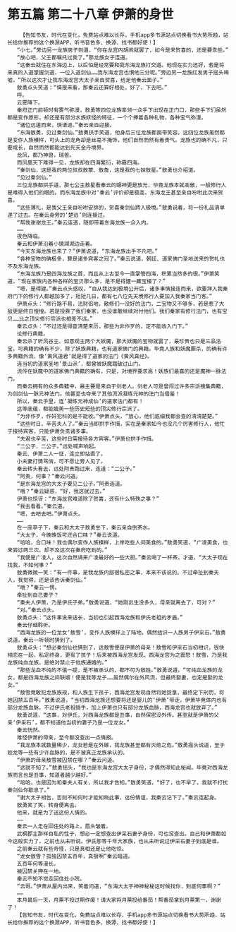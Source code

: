 # 第五篇 第二十八章 伊萧的身世
        【告知书友，时代在变化，免费站点难以长存，手机app多书源站点切换看书大势所趋，站长给你推荐的这个换源APP，听书音色多、换源、找书都好使！】
       “小七。”旁边另一龙族男子则道，“你在龙宫内胡闹就罢了，如今是来贺喜的，还是要乖些。”
       “放心吧，父王都嘱托过我了。”那龙族女子连道。
       “这秦云就住在东海边上，以后怕是经常要和我东海龙族打交道。他现在实力还好，若是将来真的入道掌握剑道，一位入道剑仙……我东海龙宫也惧他三分呢。”旁边另一龙族红发男子摇头唏嘘，“所以这次才让我东海龙宫大太子亲自贺喜，给足他秦云面子。”
       敖勇点头笑道：“情报来看，那秦云还算好相处，好了，下去吧。”
       呼。
       云雾降下。
       秦府正门前顿时有雾气弥漫，敖勇等四位龙族率领一众手下出现在正门口，那些手下们虽然都是变作原形，却还是有部分水族妖怪的特征，一个个捧着各种礼物，各种宝气弥漫。
       “诸位远道而来，快请进。”秦云亲自迎接。
       “东海敖勇，见过秦剑仙。”敖勇拱手笑道，他身后三位龙族都面带笑容。这四位龙族虽然都是变作人族模样，可头上的龙角却是丝毫不掩饰，他们自然而然有着贵气。龙族也的确不凡，只要成长，自然而然都能达到先天金丹境界。
       龙凤，都乃神兽，瑞兽。
       而凤凰天下难得一见，龙族却在四海繁衍，称霸四海。
       “秦剑仙，这是我的两位叔叔敖蒙、敖詹，这是我的七妹敖星。”敖勇也介绍道。
       “见过秦剑仙。”
       三位龙族都拱手道，那七公主敖星看秦云的眼神更是放光，毕竟龙族本就高傲，一般修行人是难得入他们的眼的。而东海龙族中对‘秦云’评价却是极高，东海龙王甚至亲自吩咐此次来贺喜。
       “这些薄礼，是我父王亲自吩咐安排的，贺喜秦剑仙跨入极境。”敖勇说着，将一份礼品清单递了过去。在秦云身旁的‘楚远’则连接过。
       “帮我谢谢龙王。”秦云连道，随即带着东海龙族一众入内。
       ……
       夜色降临。
       秦云和伊萧沿着小镜湖湖边走着。
       “今天东海龙族也来了？”伊萧说道，“东海龙族出手不凡吧。”
       “各种宝物的确极多，算是诸多宾客之冠了。”秦云说道，朝廷、道家佛门圣地送来的贺礼也不及东海龙族。
       “东海龙族乃是四海龙族之首，而且从上古至今一直掌管四海，积累当然多的很。”伊萧笑道，“现在家族内各种各样的宝贝那么多，是不是得建一藏宝楼了？”
       “嗯，是得建。”秦云点头感叹，“自从我达到极境公开后，诸多事情接连而来，欲要拜入我秦府门下的修行人都越加多了，短短几日，都有七八位先天境修行人要加入我秦家当门客。”
       伊萧点头：“修行路不易，法财侣地，散修们一没好的法门，二宝物又不够多，若是惹了大敌更是终日惶惶。若是投靠了我们秦家，也没谁敢继续对付他们。我们秦家有修行法门，也有宝贝……比之顶尖修行宗派也相差不远。”
       秦云点头：“不过还是得查清楚来历，那些为非作歹的，定不能收入门下。”
       论修行典籍。
       秦云杀了听风谷主、如意观主两个大妖魔，那大妖魔的宝物就罢了，最珍贵也只是三品法宝。可典籍的确有不少，除了妖族典籍，也有道家佛门的典籍。毕竟人族和妖魔厮杀，的确有许多典籍外流，像‘黄风道君’就是得了道家的法门《黄风真经》。
       连当初的道家圣地‘景山派’，都曾被妖魔踏破过山门。
       流传在妖魔中的道家佛门典籍的确有，只是，对境界要求高！妖族们最喜的还是魔神一脉法门。
       而秦云拥有的众多典籍中，最主要是来自于剑老人。剑老人可是曾闯过许多宗派搜集典籍，为创剑仙一脉元神法门。他甚至也夺来了其他流派凝练元神的法门当借鉴！
       所以，秦云手里，连‘凝练元神成仙’的道家法门都有！
       这等底蕴，都能媲美一些历史短些的顶尖修行宗派了。
       “为非作歹，作奸犯科的是不能收。”伊萧点头，“放心，他们底细我都会查的清清楚楚。”
       “这些时日，辛苦夫人了。”秦云当即拱手作揖，实在是秦家如今也没几个厉害修行人，他忙于接待宾客，只能伊萧负责诸多事。
       “夫君也辛苦，这些时日需接待各方宾客。”伊萧也拱手作揖。
       “二公子，二公子。”远处喊声响起。
       秦云、伊萧二人一怔，连立即站直了。
       小夫妻打情骂俏，可不愿让旁人见了。
       秦云转头看去，远处阿贵跑过来，连道：“二公子。”
       “阿贵，何事？”秦云问道。
       “是东海龙宫的大太子要见二公子。”阿贵连道。
       “哦？”秦云疑惑，“好，我这就过去。”
       伊萧也惊讶：“东海龙宫难道除了贺喜，还有什么特殊之事？”
       “我去看看。”秦云道。
       “嗯，去吧去吧。”伊萧点头。
       ……
       在一座亭子下，秦云和大太子敖勇坐下，秦云亲自倒茶水。
       “大太子，今晚晚饭可还合口味？”秦云说道。
       “哈哈，合口味！我也偶尔变作人族模样，上岸吃些人间美食的。”敖勇笑道，“广凌美食，也来尝过两三次，却不及这次在秦府吃到的。”
       “我便是广凌人，这次自然请来广凌最好的一些大厨。”秦云喝了一杯茶，才道，“大太子现在找我，不知何事？”
       敖勇微微一笑：“有一件事，是我龙族内部很私密之事，本来不该说的。不过牵扯到秦夫人，我觉得，还是该告诉秦剑仙。”
       “哦？”秦云一愣。
       牵扯到自己妻子？
       “秦夫人伊萧，乃是伊氏子弟。”敖勇说道，“她刚出生没多久，母亲就离去了，可对？”
       “对。”秦云点头。
       敖勇点头：“这件事说来话长，当初也引起西海龙族和伊氏老祖的矛盾。”
       秦云仔细聆听。
       “西海龙族的一位龙女‘敖雪’，变作人族模样上了陆地，偶然结识一人族男子伊采石。”敖勇说道，秦云一听顿时猜到了。
       敖勇点头：“想必秦剑仙也猜到了，这敖雪便是伊萧的母亲！敖雪和伊采石当初相识，很快相恋在一起，私定终身，更有了孩子！后来被西海龙宫发现，西海龙宫为之震怒！敖雪，乃是我龙族纯血龙族，是绝对禁止于他族通婚的。”
       “那些龙血不纯的不值一提，是不被承认的，都不可为敖姓。”敖勇说道，“可纯血龙族的龙女，都是四海龙族之间联姻！便是我等龙子……虽然偶尔在外风流，但最终娶妻，也定是娶的龙女。”
       “敖雪竟敢犯龙族族规，和人族生下孩子，西海龙宫发现自然将她捉拿，最终定下刑罚，将她囚禁五百年。”敖勇说道，“当初西海龙族还想要将还是婴儿的‘伊萧’带走，伊萧毕竟体内也有部分龙族血脉，不过伊氏老祖插手，加上伊萧也只有部分龙族血脉，西海龙宫也就放弃了。”
       敖勇说道，“这事，对伊氏，对西海龙族都是丑事，自然保密没外传。甚至就是伊萧的父亲‘伊采石’，都不知道他当初的妻子乃是一位龙女。”
       秦云恍然。
       难怪伊萧的母亲，至今都没查出一点情报。
       “我龙族本就数量稀少，龙女若是在外嫁，我龙族甚至都有灭绝之危。”敖勇摇头说道，至于蛟龙等一些有少许血脉的，是不被真正龙族承认的。
       “伊萧的母亲敖雪被囚禁在哪？”秦云问道。
       “这就不知了。”敖勇摇头，“我也是东海龙宫大太子身份，才偶然得知此秘闻。毕竟对西海龙族而言也是丑事，知道者越少越好。”
       “哈哈，也是因为和秦夫人有关，所以我才告知。”敖勇笑道，“好了，也不早了，我就不打扰秦剑仙你歇息了。”
       “谢大太子相告，否则不知何时才能知晓此事，这份情谊，我秦云记下了。”秦云连起身。
       敖勇笑了笑，转身便离去。
       他来，就是为了送这份人情的。
       ……
       秦云一人走在回住处的路上，眉头皱着。
       武枫郡主那样自私的性子，想必一定想查出伊采石妻子身份，可也没查出。自己和伊萧都如今这般实力了，之前也从未听说。伊氏那等千年大家族，也从未听说过伊采石妻子到底是谁。
       之前秦云就有些奇怪，只是真相还是让他吃惊。
       “龙女敖雪？孤独囚禁五百年，真狠啊”秦云暗道。
       五百年何等漫长。
       被囚禁关押在一地。
       秦云不知不觉走回住处小院。
       “云哥。”伊萧从屋内出来，笑着问道，“东海大太子神神秘秘这时候找你，到底何事啊？”
       ……
       本月最后一天，月票不投过期作废！请大家将月票投给番茄！帮番茄拿到月票第一，谢谢了！
       【告知书友，时代在变化，免费站点难以长存，手机app多书源站点切换看书大势所趋，站长给你推荐的这个换源APP，听书音色多、换源、找书都好使！】